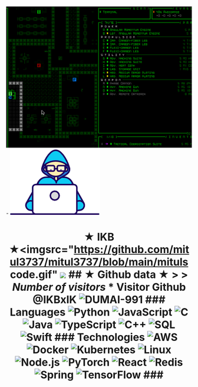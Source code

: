 ![Alt text](https://github.com/MRVIVEK-CODER/MRVIVEK-CODER/raw/main/md7Oqrf.gif) - ![Alt text](https://github.com/MRVIVEK-CODER/MRVIVEK-CODER/raw/main/Developer.gif) <h1 align="center">★ IKB ★<imgsrc="https://github.com/mitul3737/mitul3737/blob/main/mituls code.gif" <a href="https://github.com/Hunter-alamin"><img width=550 src="https://github-profile-trophy.vercel.app/?username=Hunter-alamin&theme=dracula&no-frame=true&title=Followers,Stars,Commit,Repository,Issues"/></a> ## ★ Github data ★ > > *Number of visitors* * **Visitor Github @IKBxIK** ![DUMAI-991](https://komarev.com/ghpvc/?username=Dumai-991&color=blue) ### Languages ![Python](https://img.shields.io/badge/-Python-000?&logo=Python) ![JavaScript](https://img.shields.io/badge/-JavaScript-000?&logo=JavaScript) ![C](https://img.shields.io/badge/-C-000?&logo=C) ![Java](https://img.shields.io/badge/-Java-000?&logo=Java&logoColor=007396) ![TypeScript](https://img.shields.io/badge/-TypeScript-000?&logo=TypeScript) ![C++](https://img.shields.io/badge/-C++-000?&logo=c%2b%2b&logoColor=00599C) ![SQL](https://img.shields.io/badge/-SQL-000?&logo=MySQL) ![Swift](https://img.shields.io/badge/-Swift-000?&logo=Swift) ### Technologies ![AWS](https://img.shields.io/badge/-AWS-000?&logo=Amazon-AWS&logoColor=F90) ![Docker](https://img.shields.io/badge/-Docker-000?&logo=Docker) ![Kubernetes](https://img.shields.io/badge/-Kubernetes-000?&logo=Kubernetes) ![Linux](https://img.shields.io/badge/-Linux-000?&logo=Linux) ![Node.js](https://img.shields.io/badge/-Node.js-000?&logo=node.js) ![PyTorch](https://img.shields.io/badge/-PyTorch-000?&logo=PyTorch) ![React](https://img.shields.io/badge/-React-000?&logo=React) ![Redis](https://img.shields.io/badge/-Redis-000?&logo=Redis) ![Spring](https://img.shields.io/badge/-Spring-000?&logo=Spring) ![TensorFlow](https://img.shields.io/badge/-TensorFlow-000?&logo=TensorFlow) ### 
